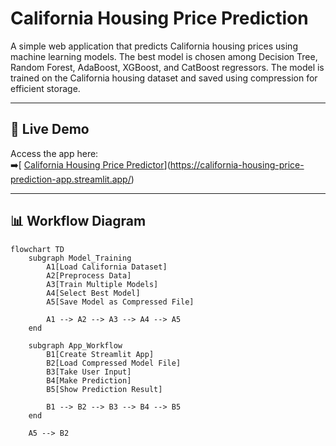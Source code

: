 # California Housing Price Prediction

A simple web application that predicts California housing prices using machine learning models. The best model is chosen among Decision Tree, Random Forest, AdaBoost, XGBoost, and CatBoost regressors. The model is trained on the California housing dataset and saved using compression for efficient storage.

---

## 🔗 Live Demo

Access the app here:  
➡️[ [California Housing Price Predictor](https://all-regresors-pratik-pranav.streamlit.app/)](https://california-housing-price-prediction-app.streamlit.app/)

---

## 📊 Workflow Diagram

```mermaid
flowchart TD
    subgraph Model_Training
        A1[Load California Dataset]
        A2[Preprocess Data]
        A3[Train Multiple Models]
        A4[Select Best Model]
        A5[Save Model as Compressed File]
        
        A1 --> A2 --> A3 --> A4 --> A5
    end

    subgraph App_Workflow
        B1[Create Streamlit App]
        B2[Load Compressed Model File]
        B3[Take User Input]
        B4[Make Prediction]
        B5[Show Prediction Result]
        
        B1 --> B2 --> B3 --> B4 --> B5
    end

    A5 --> B2
